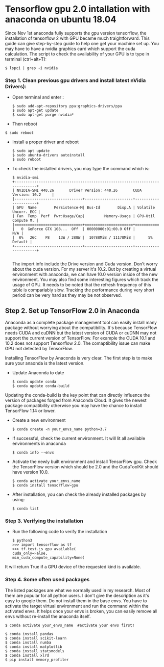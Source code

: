 # Tensorflow gpu 2.0 intallation with anaconda on ubuntu 18.04

Since Nov 1st anaconda fully supports the gpu version tensorflow, the installation of tensorflow 2 with GPU became much traightforward. This guide can give step-by-step guide to help one get your machine set up. You may have to have a nvidia graphics card which support the cuda calculation. The script to check the availability of your GPU is to type in terminal (ctrl+alt+T):

```shell_session
$ lspci | grep -i nvidia
```

### Step 1. Clean previous gpu drivers and install latest nVidia Drivers):
  - Open terminal and enter :
    ```shell_session
    $ sudo add-apt-repository ppa:graphics-drivers/ppa
    $ sudo apt-get update
    $ sudo apt-get purge nvidia*
    ```
   - Then reboot
   ```shell_session
   $ sudo reboot
   ```
    
  - Install a proper driver and reboot
    ```shell_session
    $ sudo apt update
    $ sudo ubuntu-drivers autoinstall
    $ sudo reboot
    ```
  - To check the installed drivers, you may type the command which is:
    ```shell_session
    $ nvidia-smi
    +-----------------------------------------------------------------------------+
    | NVIDIA-SMI 440.26       Driver Version: 440.26       CUDA Version: 10.2     |
    |-------------------------------+----------------------+----------------------+
    | GPU  Name        Persistence-M| Bus-Id        Disp.A | Volatile Uncorr. ECC |
    | Fan  Temp  Perf  Pwr:Usage/Cap|         Memory-Usage | GPU-Util  Compute M. |
    |===============================+======================+======================|
    |   0  GeForce GTX 108...  Off  | 00000000:01:00.0 Off |                  N/A |
    |  0%   26C    P8    13W / 280W |  10788MiB / 11178MiB |      5%      Default |
    +-------------------------------+----------------------+----------------------+
                                                                              
    ```
    The import info include the Drive version and Cuda version. Don't worry about the cuda version. For my server it's 10.2. But by creating a virtual environment with anaconda, we can have 10.0 version inside of the new environment. 
    You may also find some interesting figures which track the usage of GPU. It needs to be noted that the refresh frequency of this table is compariably slow. Tracking the performance during very short period can be very hard as they may be not observed.
    
## Step 2. Set up TensorFlow 2.0 in Anaconda
  Anaconda as a complete package management tool can easily install many package without worrying about the compatibility. It's because TensorFlow needs CUDA and cuDNN but the latest version of CUDA or cuDNN may not support the current version of TensorFlow. For example the CUDA 10.1 and 10.2 does not support Tensorflow 2.0. The comaptibility issue can make GPU not detected by TensorFlow.
  
  Installing TensorFlow by Anaconda is very clear. The first step is to make sure your anaonda is the latest version.
  
  - Update Anaconda to date
    ```shell_session
    $ conda update conda
    $ conda update conda-build 
    ```
   Updating the conda-build is the key point that can directly influence the version of packages forged from Anaconda Cloud. It gives the newest package compatibility otherwise you may have the chance to install TensorFlow 1.14 or lower.

  - Create a new environment
  
    ```shell_session
    $ conda create -n your_envs_name python=3.7
    ```
  - If successful, check the current environment. It will lit all available environments in anaconda
  
    ```shell_session
    $ conda info --envs
    ```
   
  - Activate the newly built environment and install TensorFlow gpu. Check the TensorFlow version which should be 2.0 and the CudaToolKit should have version 10.0. 
  
    ```shell_session
    $ conda activate your_envs_name
    $ conda install tensorflow-gpu
    ```
  - After installation, you can check the already installed packages by using:
    ```shell_session
    $ conda list
    ```
 
 ### Step 3. Verifying the installation
  - Run the following code to verify the installation
    ```shell_session
    $ python3
    >>> import tensorflow as tf
    >>> tf.test.is_gpu_available(
    cuda_only=False,
    min_cuda_compute_capability=None)
    ```
  
  It will return True if a GPU device of the requested kind is available.
  
 ### Step 4. Some often used packages 
  The listed packages are what we normally used in my research. Most of them are popular for all python users. I don't give the description as it's easy to google them. Do not install them in the base envs. You have to activate the target virtual environment and run the command within the activated envs. It helps once your envs is broken, you can easily remove all envs without re-install the anaconda itself.
  
    $ conda activate your_envs_name  #activate your envs first!
    
    $ conda install pandas
    $ conda install scikit-learn
    $ conda install numba
    $ conda install matplotlib
    $ conda install statsmodels
    $ conda install xlrd
    $ pip install memory_profiler
  
  

